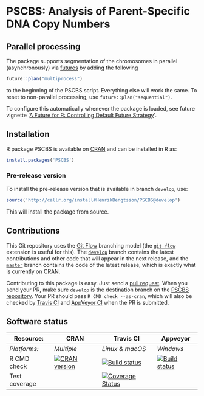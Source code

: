 # PSCBS: Analysis of Parent-Specific DNA Copy Numbers


## Parallel processing
The package supports segmentation of the chromosomes in parallel
(asynchronously) via [futures](https://cran.r-project.org/package=future)
by adding the following
```r
future::plan("multiprocess")
```
to the beginning of the PSCBS script.  Everything else will work the
same.  To reset to non-parallel processing, use `future::plan("sequential")`.

To configure this automatically whenever the package is loaded, see
future vignette '[A Future for R: Controlling Default Future Strategy](https://cran.r-project.org/web/packages/future/vignettes/future-5-startup.html)'.


## Installation
R package PSCBS is available on [CRAN](http://cran.r-project.org/package=PSCBS) and can be installed in R as:
```r
install.packages('PSCBS')
```

### Pre-release version

To install the pre-release version that is available in branch `develop`, use:
```r
source('http://callr.org/install#HenrikBengtsson/PSCBS@develop')
```
This will install the package from source.  


## Contributions

This Git repository uses the [Git Flow](http://nvie.com/posts/a-successful-git-branching-model/) branching model (the [`git flow`](https://github.com/petervanderdoes/gitflow-avh) extension is useful for this).  The [`develop`](https://github.com/HenrikBengtsson/PSCBS/tree/develop) branch contains the latest contributions and other code that will appear in the next release, and the [`master`](https://github.com/HenrikBengtsson/PSCBS) branch contains the code of the latest release, which is exactly what is currently on [CRAN](https://cran.r-project.org/package=PSCBS).

Contributing to this package is easy.  Just send a [pull request](https://help.github.com/articles/using-pull-requests/).  When you send your PR, make sure `develop` is the destination branch on the [PSCBS repository](https://github.com/HenrikBengtsson/PSCBS).  Your PR should pass `R CMD check --as-cran`, which will also be checked by <a href="https://travis-ci.org/HenrikBengtsson/PSCBS">Travis CI</a> and <a href="https://ci.appveyor.com/project/HenrikBengtsson/pscbs">AppVeyor CI</a> when the PR is submitted.


## Software status

| Resource:     | CRAN        | Travis CI       | Appveyor         |
| ------------- | ------------------- | --------------- | ---------------- |
| _Platforms:_  | _Multiple_          | _Linux & macOS_ | _Windows_        |
| R CMD check   | <a href="https://cran.r-project.org/web/checks/check_results_PSCBS.html"><img border="0" src="http://www.r-pkg.org/badges/version/PSCBS" alt="CRAN version"></a> | <a href="https://travis-ci.org/HenrikBengtsson/PSCBS"><img src="https://travis-ci.org/HenrikBengtsson/PSCBS.svg" alt="Build status"></a>   | <a href="https://ci.appveyor.com/project/HenrikBengtsson/pscbs"><img src="https://ci.appveyor.com/api/projects/status/github/HenrikBengtsson/PSCBS?svg=true" alt="Build status"></a> |
| Test coverage |                     | <a href="https://codecov.io/gh/HenrikBengtsson/PSCBS"><img src="https://codecov.io/gh/HenrikBengtsson/PSCBS/branch/develop/graph/badge.svg" alt="Coverage Status"/></a>     |                  |
